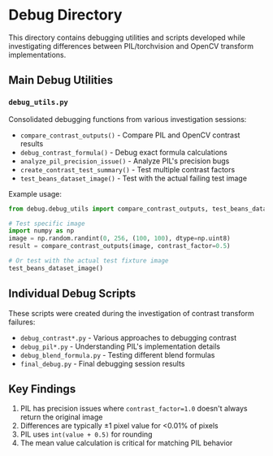 # Debug Directory

This directory contains debugging utilities and scripts developed while investigating differences between PIL/torchvision and OpenCV transform implementations.

## Main Debug Utilities

### `debug_utils.py`
Consolidated debugging functions from various investigation sessions:

- `compare_contrast_outputs()` - Compare PIL and OpenCV contrast results
- `debug_contrast_formula()` - Debug exact formula calculations
- `analyze_pil_precision_issue()` - Analyze PIL's precision bugs
- `create_contrast_test_summary()` - Test multiple contrast factors
- `test_beans_dataset_image()` - Test with the actual failing test image

Example usage:
```python
from debug.debug_utils import compare_contrast_outputs, test_beans_dataset_image

# Test specific image
import numpy as np
image = np.random.randint(0, 256, (100, 100), dtype=np.uint8)
result = compare_contrast_outputs(image, contrast_factor=0.5)

# Or test with the actual test fixture image
test_beans_dataset_image()
```

## Individual Debug Scripts

These scripts were created during the investigation of contrast transform failures:

- `debug_contrast*.py` - Various approaches to debugging contrast
- `debug_pil*.py` - Understanding PIL's implementation details
- `debug_blend_formula.py` - Testing different blend formulas
- `final_debug.py` - Final debugging session results

## Key Findings

1. PIL has precision issues where `contrast_factor=1.0` doesn't always return the original image
2. Differences are typically ±1 pixel value for <0.01% of pixels
3. PIL uses `int(value + 0.5)` for rounding
4. The mean value calculation is critical for matching PIL behavior